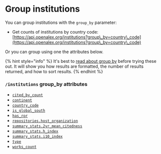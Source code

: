 # Group institutions

You can group institutions with the `group_by` parameter:

* Get counts of institutions by country code:\
  [https://api.openalex.org/institutions?group\_by=country\_code](https://api.openalex.org/institutions?group\_by=country\_code)

Or you can group using one the attributes below.

{% hint style="info" %}
It's best to [read about group by](../../how-to-use-the-api/get-groups-of-entities.md) before trying these out. It will show you how results are formatted, the number of results returned, and how to sort results.
{% endhint %}

### `/institutions` group\_by attributes

* [`cited_by_count`](institution-object.md#cited\_by\_count)
* [`continent`](filter-institutions.md#continent)
* [`country_code`](institution-object.md#country\_code)
* [`is_global_south`](filter-institutions.md#is\_global\_south)
* [`has_ror`](filter-institutions.md#has\_ror)
* [`repositories.host_organization`](institution-object.md#repositories)
* [`summary_stats.2yr_mean_citedness`](institution-object.md#summary\_stats)
* [`summary_stats.h_index`](institution-object.md#summary\_stats)
* [`summary_stats.i10_index`](institution-object.md#summary\_stats)
* [`type`](institution-object.md#type)
* [`works_count`](institution-object.md#works\_count)
